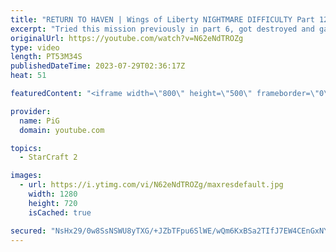 ```yaml
---
title: "RETURN TO HAVEN | Wings of Liberty NIGHTMARE DIFFICULTY Part 12 - StarCraft 2"
excerpt: "Tried this mission previously in part 6, got destroyed and gave up: https://youtu.be/3D_5SjN7iZ0 | My first try at Nightmare Difficulty Mode StarCraft 2 Campaign created by GiantGrantGames and his amazing modding community. Having lots of fun with it! Here's the 12th part containing:  0:00 Neural!? 0:04"
originalUrl: https://youtube.com/watch?v=N62eNdTROZg
type: video
length: PT53M34S
publishedDateTime: 2023-07-29T02:36:17Z
heat: 51

featuredContent: "<iframe width=\"800\" height=\"500\" frameborder=\"0\" src=\"https://www.youtube.com/embed/N62eNdTROZg\" allow=\"accelerometer; autoplay; encrypted-media; gyroscope; picture-in-picture\" allowfullscreen></iframe>"

provider:
  name: PiG
  domain: youtube.com

topics:
  - StarCraft 2

images:
  - url: https://i.ytimg.com/vi/N62eNdTROZg/maxresdefault.jpg
    width: 1280
    height: 720
    isCached: true

secured: "NsHx29/0w8SsNSWU8yTXG/+JZbTFpu6SlWE/wQm6KxBSa2TIfJ7EW4CEnGxNYmWZ4CyvK4Zwun0G9Y36oCtcX8VZynLho68SAF0VDlJO6xVswT6UABOB60cqWrP3rLmALY2n5SxwQinVAFJCEooqL3depVNZc8KoMymt5mz1khQ5IIO0KVs/IyEuDinA036+z4CjIBAx4NAl3SqKbCCO6Tp+qKPIagHBCm4IGkR2OH8T0bPhIdMBogaehYdWV6z0NJwQm8U4bT6543yKGaiXf4XKvWhD4JFa0wUZ40D76Owyoj2D34Z5mxVCjCdYWuLhm7b54YU0Lax76nF1DtkKMT9KVKMh4oMFe6Y874YWJx05eDCxS+/7F039jIZ+B1XRL5WjXi4OiJdTNb2QRk9PQmhXP9x23pzNOEKuSIP4yi0=;MyQyId2qbW1u3HI/KSavsg=="
---
```



